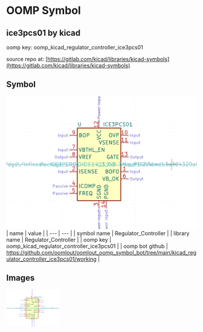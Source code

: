 # OOMP Symbol  
## ice3pcs01  by kicad  
  
oomp key: oomp_kicad_regulator_controller_ice3pcs01  
  
source repo at: [https://gitlab.com/kicad/libraries/kicad-symbols](https://gitlab.com/kicad/libraries/kicad-symbols)  
## Symbol  
  
[![working.png](working_600.png)](working.png)  
| name | value | 
| --- | --- | 
| symbol name | Regulator_Controller | 
| library name | Regulator_Controller | 
| oomp key | oomp_kicad_regulator_controller_ice3pcs01 | 
| oomp bot github | https://github.com/oomlout/oomlout_oomp_symbol_bot/tree/main/kicad_regulator_controller_ice3pcs01/working | 
## Images  
  
[![working.png](working_140.png)](working.png)  
